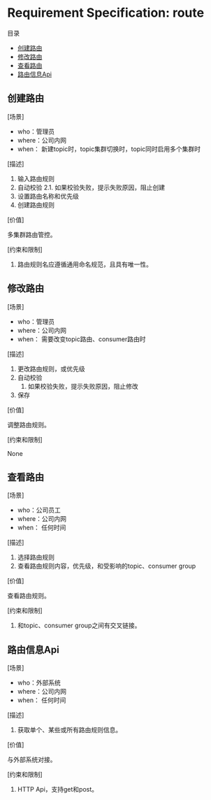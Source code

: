 # Requirement Specification: route

目录

- [创建路由](#%E5%88%9B%E5%BB%BA%E8%B7%AF%E7%94%B1)
- [修改路由](#%E4%BF%AE%E6%94%B9%E8%B7%AF%E7%94%B1)
- [查看路由](#%E6%9F%A5%E7%9C%8B%E8%B7%AF%E7%94%B1)
- [路由信息Api](#%E8%B7%AF%E7%94%B1%E4%BF%A1%E6%81%AFapi)

## 创建路由

[场景]

- who：管理员
- where：公司内网
- when： 新建topic时，topic集群切换时，topic同时启用多个集群时

[描述]

1. 输入路由规则
2. 自动校验
   2.1. 如果校验失败，提示失败原因，阻止创建
3. 设置路由名称和优先级
4. 创建路由规则

[价值]

多集群路由管控。

[约束和限制]

1. 路由规则名应遵循通用命名规范，且具有唯一性。

## 修改路由

[场景]

- who：管理员
- where：公司内网
- when： 需要改变topic路由、consumer路由时

[描述]

1. 更改路由规则，或优先级
2. 自动校验
   1. 如果校验失败，提示失败原因，阻止修改
3. 保存

[价值]

调整路由规则。

[约束和限制]

None

## 查看路由

[场景]

- who：公司员工
- where：公司内网
- when： 任何时间

[描述]

1. 选择路由规则
2. 查看路由规则内容，优先级，和受影响的topic、consumer group

[价值]

查看路由规则。

[约束和限制]

1. 和topic、consumer group之间有交叉链接。

## 路由信息Api

[场景]

- who：外部系统
- where：公司内网
- when： 任何时间

[描述]

1. 获取单个、某些或所有路由规则信息。

[价值]

与外部系统对接。

[约束和限制]

1. HTTP Api，支持get和post。
